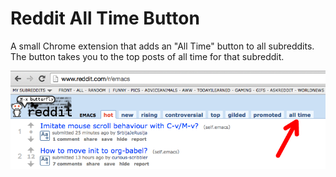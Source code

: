 # Reddit All Time Button

A small Chrome extension that adds an "All Time" button to all subreddits. The button takes you to the top posts of all time for that subreddit.

![Screenshot](screenshots/screenshot1.png)
